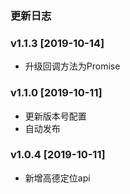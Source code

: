 ### 更新日志

### v1.1.3 [2019-10-14]
- 升级回调方法为Promise
### v1.1.0 [2019-10-11]
- 更新版本号配置
- 自动发布
### v1.0.4 [2019-10-11]
- 新增高德定位api
